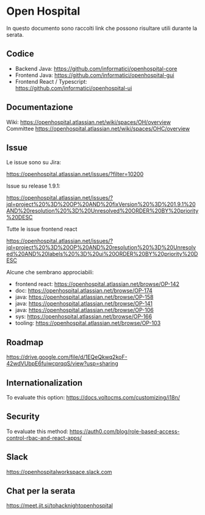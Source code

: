 # Open Hospital

In questo documento sono raccolti link che possono risultare utili durante la serata.

## Codice

- Backend Java: https://github.com/informatici/openhospital-core
- Frontend Java: https://github.com/informatici/openhospital-gui
- Frontend React / Typescript: https://github.com/informatici/openhospital-ui

## Documentazione

Wiki: https://openhospital.atlassian.net/wiki/spaces/OH/overview
Committee https://openhospital.atlassian.net/wiki/spaces/OHC/overview

## Issue

Le issue sono su Jira:

https://openhospital.atlassian.net/issues/?filter=10200

Issue su release 1.9.1:

https://openhospital.atlassian.net/issues/?jql=project%20%3D%20OP%20AND%20fixVersion%20%3D%201.9.1%20AND%20resolution%20%3D%20Unresolved%20ORDER%20BY%20priority%20DESC

Tutte le issue frontend react

https://openhospital.atlassian.net/issues/?jql=project%20%3D%20OP%20AND%20resolution%20%3D%20Unresolved%20AND%20labels%20%3D%20ui%20ORDER%20BY%20priority%20DESC

Alcune che sembrano approciabili:
- frontend react: https://openhospital.atlassian.net/browse/OP-142
- doc: https://openhospital.atlassian.net/browse/OP-174
- java: https://openhospital.atlassian.net/browse/OP-158
- java: https://openhospital.atlassian.net/browse/OP-141
- java: https://openhospital.atlassian.net/browse/OP-106
- sys: https://openhospital.atlassian.net/browse/OP-166
- tooling: https://openhospital.atlassian.net/browse/OP-103


## Roadmap 

https://drive.google.com/file/d/1EQeQkwq2koF-42wdVUbpE6fuiwcprqqS/view?usp=sharing

## Internationalization

To evaluate this option:
https://docs.voltocms.com/customizing/i18n/

## Security

To evaluate this method:
https://auth0.com/blog/role-based-access-control-rbac-and-react-apps/

## Slack

https://openhospitalworkspace.slack.com

## Chat per la serata

https://meet.jit.si/tohacknightopenhospital
